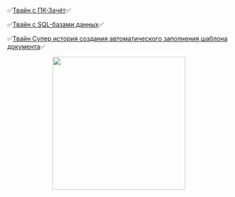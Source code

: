 :white_check_mark:[Твайн с ПК-Зачёт](https://dellyyy.github.io/ArheticturaApparatnihSredstvv/PK_Zachet.html):white_check_mark:

:white_check_mark:[Твайн с SQL-базами данных](https://dellyyy.github.io/PredmetyLN/SQL_Twine.html):white_check_mark:

:white_check_mark:[Твайн Супер история создания автоматического заполнения шаблона документа](https://madbread67.github.io/PachasIK_algoritmisation/stud+zachet11.html):white_check_mark:
<div id="header" align="center">
  <img src="https://yougile.com/user-data/79ec0d1a-65c1-46d8-be87-e01ac0f29934/%D0%91%D0%B5%D0%B7%20%D0%BD%D0%B0%D0%B7%D0%B2%D0%B0%D0%BD%D0%B8%D1%8F%20(1).png-256-preview@256x256.png" width="300"/>
</div>
